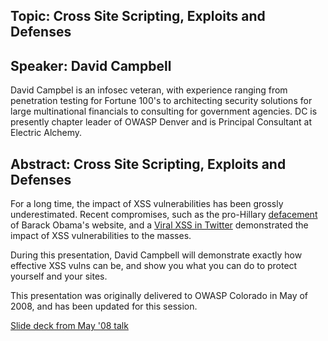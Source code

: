 ## Topic: Cross Site Scripting, Exploits and Defenses

## Speaker: David Campbell

David Campbel is an infosec veteran, with experience ranging from
penetration testing for Fortune 100's to architecting security solutions
for large multinational financials to consulting for government
agencies. DC is presently chapter leader of OWASP Denver and is
Principal Consultant at Electric Alchemy.

## Abstract: Cross Site Scripting, Exploits and Defenses

For a long time, the impact of XSS vulnerabilities has been grossly
underestimated. Recent compromises, such as the pro-Hillary
[defacement](http://cyberinsecure.com/hacked-obama-site-redirects-visitors-to-clintons-site/)
of Barack Obama's website, and a [Viral XSS in
Twitter](http://www.securescience.net/twoubledtwitter.html) demonstrated
the impact of XSS vulnerabilities to the masses.

During this presentation, David Campbell will demonstrate exactly how
effective XSS vulns can be, and show you what you can do to protect
yourself and your sites.

This presentation was originally delivered to OWASP Colorado in May of
2008, and has been updated for this session.

[Slide deck from May '08
talk](https://www.owasp.org/index.php/Image:DC_ED_OWASP_XSS_MAY2008_v1.0.pdf)